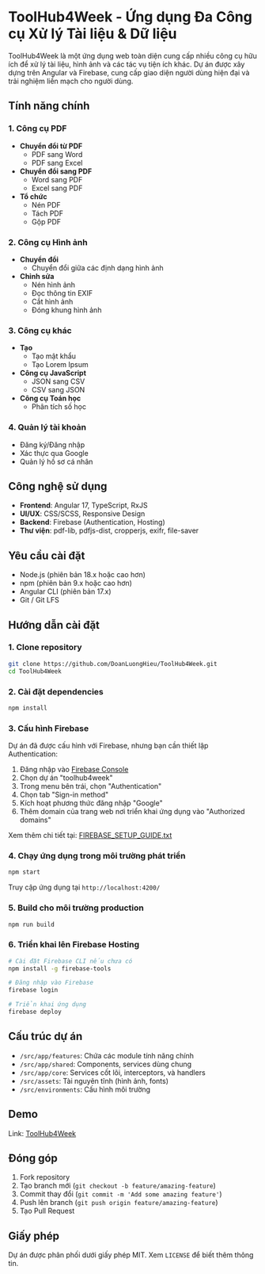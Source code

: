 # ToolHub4Week - Ứng dụng Đa Công cụ Xử lý Tài liệu & Dữ liệu

ToolHub4Week là một ứng dụng web toàn diện cung cấp nhiều công cụ hữu ích để xử lý tài liệu, hình ảnh và các tác vụ tiện ích khác. Dự án được xây dựng trên Angular và Firebase, cung cấp giao diện người dùng hiện đại và trải nghiệm liền mạch cho người dùng.

## Tính năng chính

### 1. Công cụ PDF
- **Chuyển đổi từ PDF**
  - PDF sang Word
  - PDF sang Excel
- **Chuyển đổi sang PDF**
  - Word sang PDF
  - Excel sang PDF
- **Tổ chức**
  - Nén PDF
  - Tách PDF
  - Gộp PDF

### 2. Công cụ Hình ảnh
- **Chuyển đổi**
  - Chuyển đổi giữa các định dạng hình ảnh
- **Chỉnh sửa**
  - Nén hình ảnh
  - Đọc thông tin EXIF
  - Cắt hình ảnh
  - Đóng khung hình ảnh

### 3. Công cụ khác
- **Tạo**
  - Tạo mật khẩu
  - Tạo Lorem Ipsum
- **Công cụ JavaScript**
  - JSON sang CSV
  - CSV sang JSON
- **Công cụ Toán học**
  - Phân tích số học

### 4. Quản lý tài khoản
- Đăng ký/Đăng nhập
- Xác thực qua Google
- Quản lý hồ sơ cá nhân

## Công nghệ sử dụng

- **Frontend**: Angular 17, TypeScript, RxJS
- **UI/UX**: CSS/SCSS, Responsive Design
- **Backend**: Firebase (Authentication, Hosting)
- **Thư viện**: pdf-lib, pdfjs-dist, cropperjs, exifr, file-saver

## Yêu cầu cài đặt

- Node.js (phiên bản 18.x hoặc cao hơn)
- npm (phiên bản 9.x hoặc cao hơn)
- Angular CLI (phiên bản 17.x)
- Git / Git LFS

## Hướng dẫn cài đặt

### 1. Clone repository
```bash
git clone https://github.com/DoanLuongHieu/ToolHub4Week.git
cd ToolHub4Week
```

### 2. Cài đặt dependencies
```bash
npm install
```

### 3. Cấu hình Firebase

Dự án đã được cấu hình với Firebase, nhưng bạn cần thiết lập Authentication:

1. Đăng nhập vào [Firebase Console](https://console.firebase.google.com/)
2. Chọn dự án "toolhub4week"
3. Trong menu bên trái, chọn "Authentication"
4. Chọn tab "Sign-in method"
5. Kích hoạt phương thức đăng nhập "Google"
6. Thêm domain của trang web nơi triển khai ứng dụng vào "Authorized domains"

Xem thêm chi tiết tại: [FIREBASE_SETUP_GUIDE.txt](./src/FIREBASE_SETUP_GUIDE.txt)

### 4. Chạy ứng dụng trong môi trường phát triển
```bash
npm start
```
Truy cập ứng dụng tại `http://localhost:4200/`

### 5. Build cho môi trường production
```bash
npm run build
```

### 6. Triển khai lên Firebase Hosting
```bash
# Cài đặt Firebase CLI nếu chưa có
npm install -g firebase-tools

# Đăng nhập vào Firebase
firebase login

# Triển khai ứng dụng
firebase deploy
```

## Cấu trúc dự án

- `/src/app/features`: Chứa các module tính năng chính
- `/src/app/shared`: Components, services dùng chung
- `/src/app/core`: Services cốt lõi, interceptors, và handlers
- `/src/assets`: Tài nguyên tĩnh (hình ảnh, fonts)
- `/src/environments`: Cấu hình môi trường

## Demo

Link: [ToolHub4Week](https://toolhub4week.web.app/)

## Đóng góp

1. Fork repository
2. Tạo branch mới (`git checkout -b feature/amazing-feature`)
3. Commit thay đổi (`git commit -m 'Add some amazing feature'`)
4. Push lên branch (`git push origin feature/amazing-feature`)
5. Tạo Pull Request

## Giấy phép

Dự án được phân phối dưới giấy phép MIT. Xem `LICENSE` để biết thêm thông tin.


